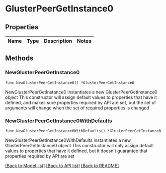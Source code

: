 # GlusterPeerGetInstance0

## Properties

Name | Type | Description | Notes
------------ | ------------- | ------------- | -------------

## Methods

### NewGlusterPeerGetInstance0

`func NewGlusterPeerGetInstance0() *GlusterPeerGetInstance0`

NewGlusterPeerGetInstance0 instantiates a new GlusterPeerGetInstance0 object
This constructor will assign default values to properties that have it defined,
and makes sure properties required by API are set, but the set of arguments
will change when the set of required properties is changed

### NewGlusterPeerGetInstance0WithDefaults

`func NewGlusterPeerGetInstance0WithDefaults() *GlusterPeerGetInstance0`

NewGlusterPeerGetInstance0WithDefaults instantiates a new GlusterPeerGetInstance0 object
This constructor will only assign default values to properties that have it defined,
but it doesn't guarantee that properties required by API are set


[[Back to Model list]](../README.md#documentation-for-models) [[Back to API list]](../README.md#documentation-for-api-endpoints) [[Back to README]](../README.md)


